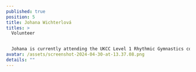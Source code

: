 ```yaml
---
published: true
position: 5
title: Johana Wichterlová
titles: >
  Volunteer


  Johana is currently attending the UKCC Level 1 Rhythmic Gymnastics coaching course.
avatar: /assets/screenshot-2024-04-30-at-13.37.08.png
details: ""
---
```

